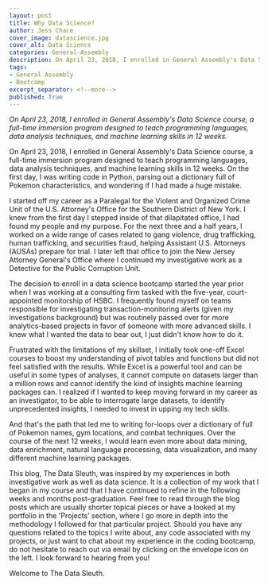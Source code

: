 ```yaml
---
layout: post
title: Why Data Science?
author: Jess Chace
cover_image: datascience.jpg
cover_alt: Data Science
categories: General-Assembly
description: On April 23, 2018, I enrolled in General Assembly's Data Science course, a full-time immersion program designed to teach programming languages, data analysis techniques, and machine learning skills in 12 weeks.
tags:
- General Assembly
- Bootcamp
excerpt_separator: <!--more-->
published: True
---
```


*On April 23, 2018, I enrolled in General Assembly's Data Science course, a full-time immersion program designed to teach programming languages, data analysis techniques, and machine learning skills in 12 weeks.*

<!--more-->

On April 23, 2018, I enrolled in General Assembly's Data Science course, a full-time immersion program designed to teach programming languages, data analysis techniques, and machine learning skills in 12 weeks.  On the first day, I was writing code in Python, parsing out a dictionary full of Pokemon characteristics, and wondering if I had made a huge mistake.

I started off my career as a Paralegal for the Violent and Organized Crime Unit of the U.S. Attorney's Office for the Southern District of New York.  I knew from the first day I stepped inside of that dilapitated office, I had found my people and my purpose.  For the next three and a half years, I worked on a wide range of cases related to gang violence, drug trafficking, human trafficking, and securities fraud, helping Assistant U.S. Attorneys (AUSAs) prepare for trial.  I later left that office to join the New Jersey Attorney General's Office where I continued my investigative work as a Detective for the Public Corruption Unit.

The decision to enroll in a data science bootcamp started the year prior when I was working at a consulting firm tasked with the five-year, court-appointed monitorship of HSBC.  I frequently found myself on teams responsible for investigating transaction-monitoring alerts (given my investigations background) but was routinely passed over for more analytics-based projects in favor of someone with more advanced skills.  I knew what I wanted the data to bear out, I just didn't know how to do it.

Frustrated with the limitations of my skillset, I initially took one-off Excel courses to boost my understanding of pivot tables and functions but did not feel satisfied with the results.  While Excel is a powerful tool and can be useful in some types of analyses, it cannot compute on datasets larger than a million rows and cannot identify the kind of insights machine learning packages can.  I realized if I wanted to keep moving forward in my career as an investigator, to be able to interrogate large datasets, to identify unprecedented insights, I needed to invest in upping my tech skills.

And that's the path that led me to writing for-loops over a dictionary of full of Pokemon names, gym locations, and combat techniques.  Over the course of the next 12 weeks, I would learn even more about data mining, data enrichment, natural language processing, data visualization, and many different machine learning packages.

This blog, The Data Sleuth, was inspired by my experiences in both investigative work as well as data science.  It is a collection of my work that I began in my course and that I have continued to refine in the following weeks and months post-graduation.  Feel free to read through the blog posts which are usually shorter topical pieces or have a looked at my portfolio in the 'Projects' section, where I go more in depth into the methodology I followed for that particular project.  Should you have any questions related to the topics I write about, any code associated with my projects, or just want to chat about my experience in the coding bootcamp, do not hesitate to reach out via email by clicking on the envelope icon on the left.  I look forward to hearing from you!

Welcome to The Data Sleuth.
